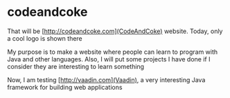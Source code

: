 codeandcoke
===========
That will be [http://codeandcoke.com](CodeAndCoke) website. Today, only a cool logo is shown there

My purpose is to make a website where people can learn to program with Java and other languages. Also, I will put some projects I have done
if I consider they are interesting to learn something

Now, I am testing [http://vaadin.com](Vaadin), a very interesting Java framework for building web applications
